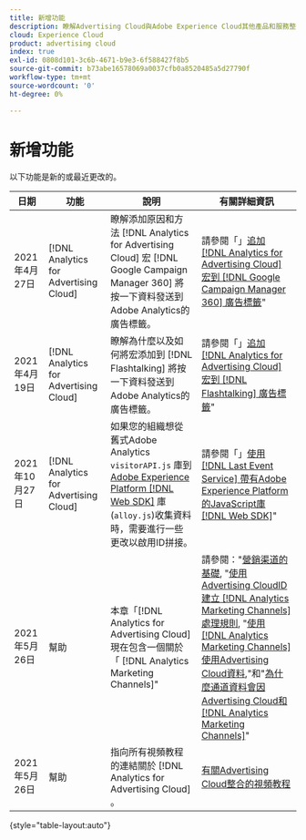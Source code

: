 ```yaml
---
title: 新增功能
description: 瞭解Advertising Cloud與Adobe Experience Cloud其他產品和服務整合的更新。
cloud: Experience Cloud
product: advertising cloud
index: true
exl-id: 0808d101-3c6b-4671-b9e3-6f588427f8b5
source-git-commit: b73abe16578069a0037cfb0a8520485a5d27790f
workflow-type: tm+mt
source-wordcount: '0'
ht-degree: 0%

---
```


# 新增功能

以下功能是新的或最近更改的。

| 日期 | 功能 | 說明 | 有關詳細資訊 |
| ---- | ------- | ----------- | -------------------- |
| 2021年4月27日 | [!DNL Analytics for Advertising Cloud] | 瞭解添加原因和方法 [!DNL Analytics for Advertising Cloud] 宏 [!DNL Google Campaign Manager 360] 將按一下資料發送到Adobe Analytics的廣告標籤。 | 請參閱「」[追加 [!DNL Analytics for Advertising Cloud] 宏到 [!DNL Google Campaign Manager 360] 廣告標籤](/help/integrations/analytics/macros-google-campaign-manager.md)&quot; |
| 2021年4月19日 | [!DNL Analytics for Advertising Cloud] | 瞭解為什麼以及如何將宏添加到 [!DNL Flashtalking] 將按一下資料發送到Adobe Analytics的廣告標籤。 | 請參閱「」[追加 [!DNL Analytics for Advertising Cloud] 宏到 [!DNL Flashtalking] 廣告標籤](/help/integrations/analytics/macros-flashtalking.md)&quot; |
| 2021年10月27日 | [!DNL Analytics for Advertising Cloud] | 如果您的組織想從舊式Adobe Analytics `visitorAPI.js` 庫到 [Adobe Experience Platform [!DNL Web SDK]](https://experienceleague.adobe.com/docs/experience-platform/edge/home.html) 庫(`alloy.js`)收集資料時，需要進行一些更改以啟用ID拼接。 | 請參閱「」[使用 [!DNL Last Event Service] 帶有Adobe Experience Platform的JavaScript庫 [!DNL Web SDK]](/help/integrations/analytics/web-sdk.md)&quot; |
| 2021年5月26日 | 幫助 | 本章「[!DNL Analytics for Advertising Cloud]現在包含一個關於「 [!DNL Analytics Marketing Channels]&quot; | 請參閱：&quot;[營銷渠道的基礎](/help/integrations/analytics/marketing-channels/mc-overview.md), &quot;[使用Advertising CloudID建立 [!DNL Analytics Marketing Channels] 處理規則](/help/integrations/analytics/marketing-channels/mc-ids.md), &quot;[使用 [!DNL Analytics Marketing Channels] 使用Advertising Cloud資料](/help/integrations/analytics/marketing-channels/mc-ac-data.md),&quot;和&quot;[為什麼通道資料會因Advertising Cloud和 [!DNL Analytics Marketing Channels]](/help/integrations/analytics/marketing-channels/mc-data-variances.md)&quot; |
| 2021年5月26日 | 幫助 | 指向所有視頻教程的連結關於 [!DNL Analytics for Advertising Cloud] 。 | [有關Advertising Cloud整合的視頻教程](https://experienceleague.adobe.com/docs/advertising-cloud-learn/tutorials/overview.html) |

{style=&quot;table-layout:auto&quot;}

<!-- At some point, just make this an overview page instead?

Adobe Advertising Cloud is integrated with the following Adobe Experience Cloud products:

* [Adobe Analytics](/help/integrations/analytics/overview.md)

* Adobe Audience Manager

* Adobe Campaign (Advertising Cloud Search only)

* Adobe Experience Cloud Device Co-op
 -->
